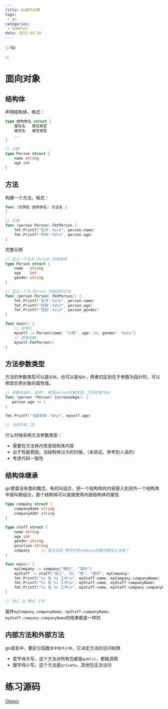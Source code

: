 ```yaml
---
title: Go面向对象
tags:
 - go
categories: 
 - GoNotes
date: 2021-04-20
---
```


::: tip

:::

# 面向对象

## 结构体

声明结构体，格式：

```go
type 结构体名 struct {
    属性名   属性类型
    属性名   属性类型
    ...
}

// 示例 
type Person struct {
    name string
    age int
}
```

## 方法

构建一个方法，格式：

```go
func (实例名 结构体名) 方法名 {
}

// 示例 
func (person Person) FmtPerson {
    fmt.Printf("名字：%s\n", person.name)
    fmt.Printf("年龄：%d\n", person.age)
}
```

完整示例

```go
// 定义一个名为 Person 的结构体
type Person struct {
	name   string
	age    int
	gender string
}

// 定义一个与 Person 的绑定的方法
func (person Person) FmtPerson() {
	fmt.Printf("名字：%s\n", person.name)
	fmt.Printf("年龄：%d\n", person.age)
	fmt.Printf("性别：%s\n", person.gender)
}

func main() {
	// 实例化
	myself := Person{name: "小明", age: 24, gender: "male"}
	// 调用函数
	myself.FmtPerson()
}
```

## 方法参数类型

方法的参数类型可以是`实例`，也可以是`指针`，两者的区别在于参数为指针时，可以修改实例对象的属性值，

```go
// 参数是指针，去除*，修改person的属性值，打印结果为24
func (person *Person) increaseAge() {
   person.age += 1
}

fmt.Printf("当前年龄：%d\n", myself.age)

// 当前年龄：25
```

什么时候采用方法参数类型：

* 需要在方法体内改变结构体内容
* 出于性能原因，当结构体过大的时候，（未验证，参考别人说的）
* 考虑代码一致性

## 结构体继承

go里面没有类的概念，有的叫组合，把一个结构体的内容嵌入到另外一个结构体中就叫做组合，那个结构体可以直接使用内部结构体的属性

``` go
type company struct {
    companyName string
    companyAddr string
}

type staff struct {
    name string
    age int
    gender string
    position string
    company		// 匿名字段 等同于把company的属性都加入进来了
}

func main() {
	myCompany := company{"腾讯", "深圳"}
	myStaff := staff{"张三", 18, "男", "重庆", myCompany}
	fmt.Printf("%s 在 %s 工作\n", myStaff.name, myCompany.companyName)
	fmt.Printf("%s 在 %s 工作\n", myStaff.name, myStaff.companyName)
	fmt.Printf("%s 在 %s 工作\n", myStaff.name, myStaff.company.companyName)
}

// 张三 在 腾讯 工作
```

最终`myCompany.companyName`、`myStaff.companyName`、`myStaff.company.companyName`的结果都是一样的

## 内部方法和外部方法

go语言中，要区分函数`首字母大小写`，它决定方法的访问权限

* 首字母大写，这个方法对所有包都是`public`，都能调用
* 搜字母小写，这个方法是`private`，其他包无法访问

# 练习源码

[Object](https://gitee.com/myMagicRain/go-study/tree/master/src/Object)